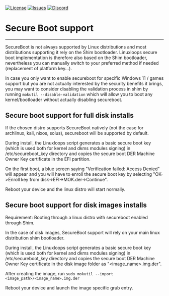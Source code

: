 <div id="top"></div>

<!-- Shields/Logos -->
[![License][license-shield]][license-url]
[![Issues][issues-shield]][issues-url]
[![Discord][discord-shield]][discord-url]
  
# Secure Boot support
  
  ***

SecureBoot is not always supported by Linux distributions and most distributions supporting it rely on the Shim bootloader. Linuxloops secure boot implementation is therefore also based on the Shim bootloader, nevertheless you can manually switch to your preferred method if needed (replacement of platform key...).

In case you only want to enable secureboot for specific Windows 11 / games support but you are not actually interested by the security benefits it brings, you may want to consider disabling the validation process in shim by running `mokutil --disable-validation` which will allow you to boot any kernel/bootloader without actually disabling secureboot.

## Secure boot support for full disk installs

If the chosen distro supports SecureBoot natively (not the case for archlinux, kali, nixos, solus), secureboot will be supported by default.

During install, the Linuxloops script generates a basic secure boot key (which is used both for kernel and dkms modules signing) in /etc/secureboot_key directory and copies the secure boot DER Machine Owner Key certificate in the EFI partition.

On the first boot, a blue screen saying "Verification failed: Access Denied" will appear and you will have to enroll the secure boot key by selecting "OK->Enroll key from disk->EFI->MOK.der->Continue".

Reboot your device and the linux distro will start normally.

## Secure boot support for disk images installs

Requirement: Booting through a linux distro with secureboot enabled through Shim.

In the case of disk images, SecureBoot support will rely on your main linux distribution shim bootloader.

During install, the Linuxloops script generates a basic secure boot key (which is used both for kernel and dkms modules signing) in /etc/secureboot_key directory and copies the secure boot DER Machine Owner Key certificate in the disk image folder as "<image_name>.img.der".

After creating the image, run `sudo mokutil --import <image_path>/<image_name>.img.der`
 
Reboot your device and launch the image specific grub entry.

<!-- Reference Links -->
<!-- Badges -->
[license-shield]: https://img.shields.io/github/license/sebanc/linuxloops?label=License&logo=Github&style=flat-square
[license-url]: ./LICENSE
[issues-shield]: https://img.shields.io/github/issues/sebanc/linuxloops?label=Issues&logo=Github&style=flat-square
[issues-url]: https://github.com/sebanc/linuxloops/issues
[discord-shield]: https://img.shields.io/badge/Discord-Join-7289da?style=flat-square&logo=discord&logoColor=%23FFFFFF
[discord-url]: https://discord.gg/x2EgK2M
